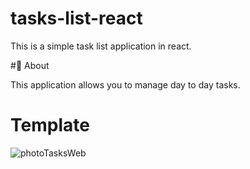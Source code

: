 # tasks-list-react

This is a simple task list application in react.

#:pushpin: About

This application allows you to manage day to day tasks.

# Template
![photoTasksWeb](https://user-images.githubusercontent.com/46818637/97220129-c2cc1a80-17a9-11eb-9265-635e455fdef8.png)


